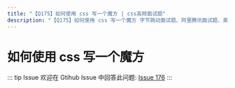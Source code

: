 ```yaml
---
title: "【Q175】如何使用 css 写一个魔方 | css高频面试题"
description: "【Q175】如何使用 css 写一个魔方 字节跳动面试题、阿里腾讯面试题、美团小米面试题。"
---
```


# 如何使用 css 写一个魔方

::: tip Issue
欢迎在 Gtihub Issue 中回答此问题: [Issue 176](https://github.com/shfshanyue/Daily-Question/issues/176)
:::

